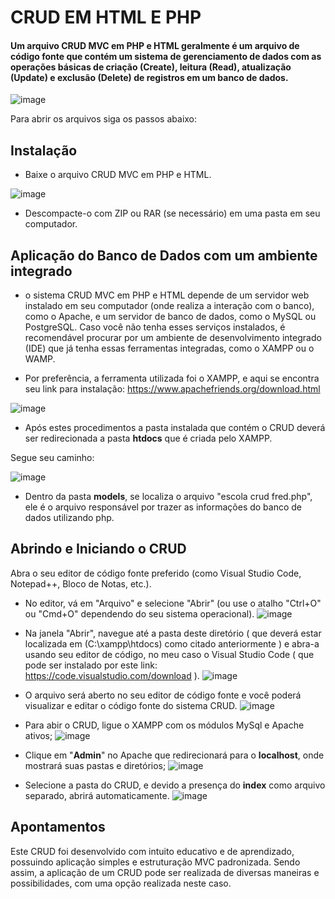 <h1>CRUD EM HTML E PHP</h1>

<h4>Um arquivo CRUD MVC em PHP e HTML geralmente é um arquivo de código fonte que contém um sistema de gerenciamento de dados com as operações básicas de criação (Create), leitura (Read), atualização (Update) e exclusão (Delete) de registros em um banco de dados.</h4>

![image](https://user-images.githubusercontent.com/124940177/228084295-fa23fb2b-088f-4df5-94bc-a82316fff074.png)

Para abrir os arquivos siga os passos abaixo:

<h2>Instalação</h2>

* Baixe o arquivo CRUD MVC em PHP e HTML.

![image](https://user-images.githubusercontent.com/124940177/228099588-023a534b-d85e-46ee-a05c-ba632d513b05.png)

* Descompacte-o com ZIP ou RAR (se necessário) em uma pasta em seu computador.
<h2>Aplicação do Banco de Dados com um ambiente integrado</h2>

* o sistema CRUD MVC em PHP e HTML depende de um servidor web instalado em seu computador (onde realiza a interação com o banco), como o Apache, e um servidor de banco de dados, como o MySQL ou PostgreSQL. Caso você não tenha esses serviços instalados, é recomendável procurar por um ambiente de desenvolvimento integrado (IDE) que já tenha essas ferramentas integradas, como o XAMPP ou o WAMP.

* Por preferência, a ferramenta utilizada foi o XAMPP, e aqui se encontra seu link para instalação: 
https://www.apachefriends.org/download.html 

![image](https://user-images.githubusercontent.com/124940177/228085114-b08b3ece-04e1-4eb6-a363-5339ff202333.png)
* Após estes procedimentos a pasta instalada que contém o CRUD deverá ser redirecionada a pasta <b>htdocs</b> que é criada pelo XAMPP.

Segue seu caminho: 

![image](https://user-images.githubusercontent.com/124940177/228088366-32b48ac6-0f61-4433-862b-39cc8e51961e.png)

* Dentro da pasta <b>models</b>, se localiza o arquivo "escola crud fred.php", ele é o arquivo responsável por trazer as informações do banco de dados utilizando php.

<h2>Abrindo e Iniciando o CRUD</h2>

 Abra o seu editor de código fonte preferido (como Visual Studio Code, Notepad++, Bloco de Notas, etc.).
* No editor, vá em "Arquivo" e selecione "Abrir" (ou use o atalho "Ctrl+O" ou "Cmd+O" dependendo do seu sistema operacional).
![image](https://user-images.githubusercontent.com/124940177/228099032-73c75a92-14c5-4d18-8190-c82024944456.png)

* Na janela "Abrir", navegue até a pasta deste diretório ( que deverá estar localizada em (C:\xampp\htdocs\) como citado anteriormente ) e abra-a usando seu editor de código, no meu caso o Visual Studio Code ( que pode ser instalado por este link: https://code.visualstudio.com/download ). 
![image](https://user-images.githubusercontent.com/124940177/228099130-11fcfe72-21ae-4c99-8409-b5d6c9aaa1b6.png)

* O arquivo será aberto no seu editor de código fonte e você poderá visualizar e editar o código fonte do sistema CRUD.
![image](https://user-images.githubusercontent.com/124940177/228099298-eb6e6489-6825-4795-8864-1f585e53d9f8.png)


* Para abir o CRUD, ligue o XAMPP com os módulos MySql e Apache ativos;
![image](https://user-images.githubusercontent.com/124940177/228099372-8e3e9809-4de5-428a-98e0-3fa2095032e5.png)

* Clique em "<b>Admin</b>" no Apache que redirecionará para o <b>localhost</b>, onde mostrará suas pastas e diretórios;
![image](https://user-images.githubusercontent.com/124940177/228099436-699124ef-5dd5-496a-aa10-37f7baf70c3e.png)

* Selecione a pasta do CRUD, e devido a presença do <b>index</b> como arquivo separado, abrirá automaticamente.
![image](https://user-images.githubusercontent.com/124940177/228099489-44141cf4-c5e9-4679-b034-3d51701062a1.png)

<h2>Apontamentos</h2>
Este CRUD foi desenvolvido com intuito educativo e de aprendizado, possuindo aplicação simples e estruturação MVC padronizada. Sendo assim, a aplicação de um CRUD pode ser realizada de diversas maneiras e possibilidades, com uma opção realizada neste caso.
